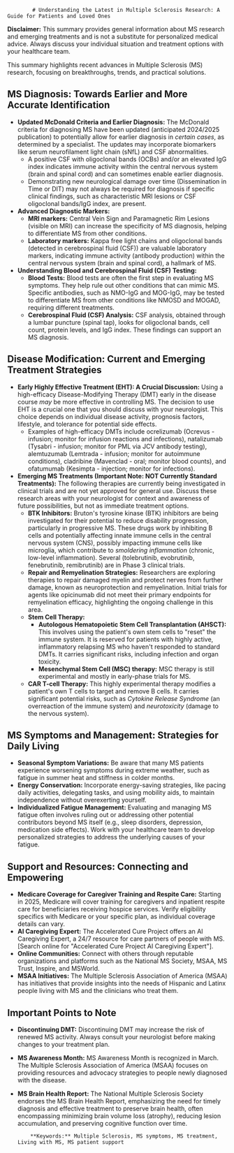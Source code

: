 
            # Understanding the Latest in Multiple Sclerosis Research: A Guide for Patients and Loved Ones

**Disclaimer:** This summary provides general information about MS research and emerging treatments and is not a substitute for personalized medical advice. Always discuss your individual situation and treatment options with your healthcare team.

This summary highlights recent advances in Multiple Sclerosis (MS) research, focusing on breakthroughs, trends, and practical solutions.

## MS Diagnosis: Towards Earlier and More Accurate Identification

*   **Updated McDonald Criteria and Earlier Diagnosis:** The McDonald criteria for diagnosing MS have been updated (anticipated 2024/2025 publication) to potentially allow for earlier diagnosis in *certain cases*, as determined by a specialist. The updates may incorporate biomarkers like serum neurofilament light chain (sNfL) and CSF abnormalities.
    *   A positive CSF with oligoclonal bands (OCBs) and/or an elevated IgG index indicates immune activity within the central nervous system (brain and spinal cord) and can sometimes enable earlier diagnosis.
    *   Demonstrating new neurological damage over time (Dissemination in Time or DIT) may not always be required for diagnosis if specific clinical findings, such as characteristic MRI lesions or CSF oligoclonal bands/IgG index, are present.
*   **Advanced Diagnostic Markers:**
    *   **MRI markers:** Central Vein Sign and Paramagnetic Rim Lesions (visible on MRI) can increase the specificity of MS diagnosis, helping to differentiate MS from other conditions.
    *   **Laboratory markers:** Kappa free light chains and oligoclonal bands (detected in cerebrospinal fluid (CSF)) are valuable laboratory markers, indicating immune activity (antibody production) within the central nervous system (brain and spinal cord), a hallmark of MS.
*   **Understanding Blood and Cerebrospinal Fluid (CSF) Testing:**
    *   **Blood Tests:** Blood tests are often the first step in evaluating MS symptoms. They help rule out other conditions that can mimic MS. Specific antibodies, such as NMO-IgG and MOG-IgG, may be tested to differentiate MS from other conditions like NMOSD and MOGAD, requiring different treatments.
    *   **Cerebrospinal Fluid (CSF) Analysis:** CSF analysis, obtained through a lumbar puncture (spinal tap), looks for oligoclonal bands, cell count, protein levels, and IgG index. These findings can support an MS diagnosis.

## Disease Modification: Current and Emerging Treatment Strategies

*   **Early Highly Effective Treatment (EHT): A Crucial Discussion:** Using a high-efficacy Disease-Modifying Therapy (DMT) early in the disease course *may* be more effective in controlling MS. The decision to use EHT is a crucial one that you should discuss with your neurologist. This choice depends on individual disease activity, prognosis factors, lifestyle, and tolerance for potential side effects.
    *   Examples of high-efficacy DMTs include ocrelizumab (Ocrevus - infusion; monitor for infusion reactions and infections), natalizumab (Tysabri - infusion; monitor for PML via JCV antibody testing), alemtuzumab (Lemtrada - infusion; monitor for autoimmune conditions), cladribine (Mavenclad - oral; monitor blood counts), and ofatumumab (Kesimpta - injection; monitor for infections).
*   **Emerging MS Treatments (Important Note: NOT Currently Standard Treatments):** The following therapies are currently being investigated in clinical trials and are not yet approved for general use. Discuss these research areas with your neurologist for context and awareness of future possibilities, but not as immediate treatment options.
    *   **BTK Inhibitors:** Bruton's tyrosine kinase (BTK) inhibitors are being investigated for their potential to reduce disability progression, particularly in progressive MS. These drugs work by inhibiting B cells and potentially affecting innate immune cells in the central nervous system (CNS), possibly impacting immune cells like microglia, which contribute to *smoldering inflammation* (chronic, low-level inflammation). Several (tolebrutinib, evobrutinib, fenebrutinib, remibrutinib) are in Phase 3 clinical trials.
    *   **Repair and Remyelination Strategies:** Researchers are exploring therapies to repair damaged myelin and protect nerves from further damage, known as neuroprotection and remyelination. Initial trials for agents like opicinumab did not meet their primary endpoints for remyelination efficacy, highlighting the ongoing challenge in this area.
    *   **Stem Cell Therapy:**
        *   **Autologous Hematopoietic Stem Cell Transplantation (AHSCT):** This involves using the patient's own stem cells to "reset" the immune system. It is reserved for patients with highly active, inflammatory relapsing MS who haven't responded to standard DMTs. It carries significant risks, including infection and organ toxicity.
        *   **Mesenchymal Stem Cell (MSC) therapy:** MSC therapy is still experimental and mostly in early-phase trials for MS.
    *   **CAR T-cell Therapy:** This highly experimental therapy modifies a patient's own T cells to target and remove B cells. It carries significant potential risks, such as *Cytokine Release Syndrome* (an overreaction of the immune system) and *neurotoxicity* (damage to the nervous system).

## MS Symptoms and Management: Strategies for Daily Living

*   **Seasonal Symptom Variations:** Be aware that many MS patients experience worsening symptoms during extreme weather, such as fatigue in summer heat and stiffness in colder months.
*   **Energy Conservation:** Incorporate energy-saving strategies, like pacing daily activities, delegating tasks, and using mobility aids, to maintain independence without overexerting yourself.
*   **Individualized Fatigue Management:** Evaluating and managing MS fatigue often involves ruling out or addressing other potential contributors beyond MS itself (e.g., sleep disorders, depression, medication side effects). Work with your healthcare team to develop personalized strategies to address the underlying causes of your fatigue.

## Support and Resources: Connecting and Empowering

*   **Medicare Coverage for Caregiver Training and Respite Care:** Starting in 2025, Medicare will cover training for caregivers and inpatient respite care for beneficiaries receiving hospice services. Verify eligibility specifics with Medicare or your specific plan, as individual coverage details can vary.
*   **AI Caregiving Expert:** The Accelerated Cure Project offers an AI Caregiving Expert, a 24/7 resource for care partners of people with MS. [Search online for "Accelerated Cure Project AI Caregiving Expert"].
*   **Online Communities:** Connect with others through reputable organizations and platforms such as the National MS Society, MSAA, MS Trust, Inspire, and MSWorld.
*   **MSAA Initiatives:** The Multiple Sclerosis Association of America (MSAA) has initiatives that provide insights into the needs of Hispanic and Latinx people living with MS and the clinicians who treat them.

## Important Points to Note

*   **Discontinuing DMT:** Discontinuing DMT may increase the risk of renewed MS activity. Always consult your neurologist before making changes to your treatment plan.
*   **MS Awareness Month:** MS Awareness Month is recognized in March. The Multiple Sclerosis Association of America (MSAA) focuses on providing resources and advocacy strategies to people newly diagnosed with the disease.
*   **MS Brain Health Report:** The National Multiple Sclerosis Society endorses the MS Brain Health Report, emphasizing the need for timely diagnosis and effective treatment to preserve brain health, often encompassing minimizing brain volume loss (atrophy), reducing lesion accumulation, and preserving cognitive function over time.

            **Keywords:** Multiple Sclerosis, MS symptoms, MS treatment, Living with MS, MS patient support
            